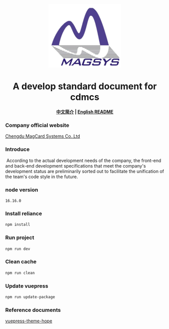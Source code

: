<p align="center">
  <img width="230" src="./src/logo.svg" style="text-align: center;">
</p>
<h1 align="center">A develop standard document for cdmcs</h1>

<h4 align="center">

[中文简介](README-zh.md)  |  [English README](README.md)

</h4>

### Company official website

[Chengdu MagCard Systems Co.,Ltd](http://www.cdmcs.com/index.html)

### Introduce

​	According to the actual development needs of the company, the front-end and back-end development specifications that meet the company's development status are preliminarily sorted out to facilitate the unification of the team's code style in the future.



### node version

```text
16.16.0
```



### Install reliance

```bash
npm install
```





### Run project

```bash
npm run dev
```



### Clean cache

```bash
npm run clean
```



### Update vuepress

```bash
npm run update-package
```

### Reference documents

[vuepress-theme-hope](https://theme-hope.vuejs.press/zh/guide/)